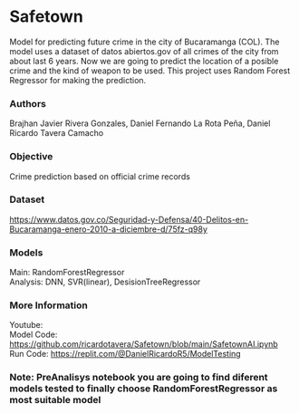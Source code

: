 # Safetown
Model for predicting future crime in the city of Bucaramanga (COL). The model uses a dataset of datos abiertos.gov of all crimes of the city from about last 6 years. Now we are going to predict the location of a posible crime and the kind of weapon to be used. This project uses Random Forest Regressor for making the prediction. 

### Authors
Brajhan Javier Rivera Gonzales, 
Daniel Fernando La Rota Peña, 
Daniel Ricardo Tavera Camacho


### Objective
Crime prediction based on official crime records

### Dataset
https://www.datos.gov.co/Seguridad-y-Defensa/40-Delitos-en-Bucaramanga-enero-2010-a-diciembre-d/75fz-q98y

### Models
Main: RandomForestRegressor <br>
Analysis: DNN, SVR(linear), DesisionTreeRegressor

### More Information
Youtube: <br>
Model Code: https://github.com/ricardotavera/Safetown/blob/main/SafetownAI.ipynb <br>
Run Code: https://replit.com/@DanielRicardoR5/ModelTesting 

### Note: PreAnalisys notebook you are going to find diferent models tested to finally choose RandomForestRegressor as most suitable model <br>









